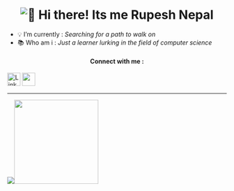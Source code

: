 <h1 align= "center" > <img src= "https://cdn.jsdelivr.net/gh/Readme-Workflows/Readme-Icons@main/icons/gifs/wave.gif" alt=👋> Hi there! Its me Rupesh Nepal</h1>





- 💡 I’m currently : *Searching for a path to walk on* 
- 📚 Who am i :  *Just a learner lurking in the field of computer science* 


<h4 align = "center"> Connect with me :</h4>

<p align= "left">
<a href = "https://www.linkedin.com/in/rupesh-nepal-62693920b/"><img src = "https://cdn-icons.flaticon.com/png/512/2504/premium/2504903.png?token=exp=1646477565~hmac=20cd76c7ff7dd1872f8ebaaab8c855a0" hight =30 width =30 alt= "LinkedIN"></img></a>
<a href ="https://www.facebook.com/rupesh.nepal.5099" > <img src = "https://cdn-icons.flaticon.com/png/512/3536/premium/3536505.png?token=exp=1646477606~hmac=490b1b966e641cb6e4b9b9bd9214ad8e" hight = 30 width = 30 >
</p>


 


 ---- 

<a href = "https://github.com/rex9840"><img src= "https://github-readme-stats.vercel.app/api?username=rex9840&count_private=true&show_icons=true&theme=gruvbox&include_all_commits=true"  align = "left "><img src = "https://github-readme-stats.vercel.app/api/top-langs/?username=rex9840&layout=compact" align = "center " height =193></a>





